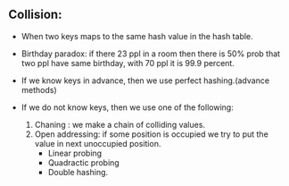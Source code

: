 ## Collision: 

* When two keys maps to the same hash value in the hash table.

* Birthday paradox: if there 23 ppl in a room then there is 50% prob that two ppl have same birthday, with 70 ppl it is 99.9 percent.

* If we know keys in advance, then we use perfect hashing.(advance methods)

* If we do not know keys, then we use one of the following:
    1) Chaning : we make a chain of colliding values.
    2) Open addressing: if some position is occupied we try to put the value in next unoccupied position.
        * Linear probing
        * Quadractic probing
        * Double hashing.